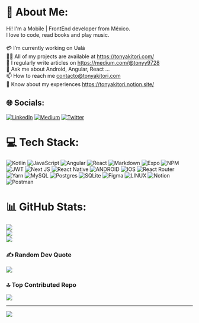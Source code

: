 # 💫 About Me:
Hi! I'm a Mobile | FrontEnd developer from México.<br>I love to code, read books and play music.<br><br>💳 I’m currently working on Ualá<br>👨‍💻 All of my projects are available at https://tonyakitori.com/<br>📝 I regularly write articles on https://medium.com/@tonyy9728<br>💬 Ask me about Android, Angular, React ...<br>📫 How to reach me contacto@tonyakitori.com<br>📄 Know about my experiences https://tonyakitori.notion.site/


## 🌐 Socials:
[![LinkedIn](https://img.shields.io/badge/LinkedIn-%230077B5.svg?logo=linkedin&logoColor=white)](https://linkedin.com/in/antoniohuertar) [![Medium](https://img.shields.io/badge/Medium-12100E?logo=medium&logoColor=white)](https://medium.com/@@tonyy9728) [![Twitter](https://img.shields.io/badge/Twitter-%231DA1F2.svg?logo=Twitter&logoColor=white)](https://twitter.com/@TonyHuerta97) 

# 💻 Tech Stack:
![Kotlin](https://img.shields.io/badge/kotlin-%230095D5.svg?style=plastic&logo=kotlin&logoColor=white) ![JavaScript](https://img.shields.io/badge/javascript-%23323330.svg?style=plastic&logo=javascript&logoColor=%23F7DF1E) ![Angular](https://img.shields.io/badge/angular-%23DD0031.svg?style=plastic&logo=angular&logoColor=white) ![React](https://img.shields.io/badge/react-%2320232a.svg?style=plastic&logo=react&logoColor=%2361DAFB) ![Markdown](https://img.shields.io/badge/markdown-%23000000.svg?style=plastic&logo=markdown&logoColor=white) ![Expo](https://img.shields.io/badge/expo-1C1E24?style=plastic&logo=expo&logoColor=#D04A37) ![NPM](https://img.shields.io/badge/NPM-%23000000.svg?style=plastic&logo=npm&logoColor=white) ![JWT](https://img.shields.io/badge/JWT-black?style=plastic&logo=JSON%20web%20tokens) ![Next JS](https://img.shields.io/badge/Next-black?style=plastic&logo=next.js&logoColor=white) ![React Native](https://img.shields.io/badge/react_native-%2320232a.svg?style=plastic&logo=react&logoColor=%2361DAFB) ![ANDROID](https://img.shields.io/badge/android-%2320232a.svg?style=plastic&logo=android&logoColor=%a4c639) ![IOS](https://img.shields.io/badge/IOS-%2320232a.svg?style=plastic&logo=apple&logoColor=white) ![React Router](https://img.shields.io/badge/React_Router-CA4245?style=plastic&logo=react-router&logoColor=white) ![Yarn](https://img.shields.io/badge/yarn-%232C8EBB.svg?style=plastic&logo=yarn&logoColor=white) ![MySQL](https://img.shields.io/badge/mysql-%2300f.svg?style=plastic&logo=mysql&logoColor=white) ![Postgres](https://img.shields.io/badge/postgres-%23316192.svg?style=plastic&logo=postgresql&logoColor=white) ![SQLite](https://img.shields.io/badge/sqlite-%2307405e.svg?style=plastic&logo=sqlite&logoColor=white) 	![Figma](https://img.shields.io/badge/figma-%23F24E1E.svg?style=plastic&logo=figma&logoColor=white) ![LINUX](https://img.shields.io/badge/Linux-FCC624?style=plastic&logo=linux&logoColor=black) ![Notion](https://img.shields.io/badge/Notion-%23000000.svg?style=plastic&logo=notion&logoColor=white) ![Postman](https://img.shields.io/badge/Postman-FF6C37?style=plastic&logo=postman&logoColor=white)
# 📊 GitHub Stats:
![](https://github-readme-stats.vercel.app/api?username=AntonioHReyes&theme=nightowl&hide_border=false&include_all_commits=true&count_private=true)<br/>
![](https://github-readme-streak-stats.herokuapp.com/?user=AntonioHReyes&theme=nightowl&hide_border=false)<br/>
![](https://github-readme-stats.vercel.app/api/top-langs/?username=AntonioHReyes&theme=nightowl&hide_border=false&include_all_commits=true&count_private=true&layout=compact)

### ✍️ Random Dev Quote
![](https://quotes-github-readme.vercel.app/api?type=horizontal&theme=radical)

### 🔝 Top Contributed Repo
![](https://github-contributor-stats.vercel.app/api?username=AntonioHReyes&limit=5&theme=tokyonight&combine_all_yearly_contributions=true)

---
[![](https://visitcount.itsvg.in/api?id=AntonioHReyes&icon=8&color=1)](https://visitcount.itsvg.in)

<!-- Proudly created with GPRM ( https://gprm.itsvg.in ) -->
